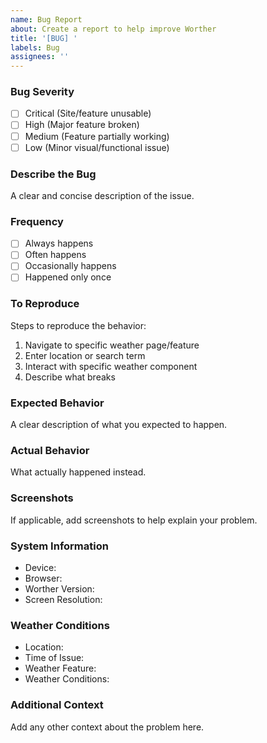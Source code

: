 ```yaml
---
name: Bug Report
about: Create a report to help improve Worther
title: '[BUG] '
labels: Bug
assignees: ''
---
```


### Bug Severity
- [ ] Critical (Site/feature unusable)
- [ ] High (Major feature broken)
- [ ] Medium (Feature partially working)
- [ ] Low (Minor visual/functional issue)

### Describe the Bug
A clear and concise description of the issue.

### Frequency
- [ ] Always happens
- [ ] Often happens
- [ ] Occasionally happens
- [ ] Happened only once

### To Reproduce
Steps to reproduce the behavior:
1. Navigate to specific weather page/feature
2. Enter location or search term
3. Interact with specific weather component
4. Describe what breaks

### Expected Behavior
A clear description of what you expected to happen.

### Actual Behavior
What actually happened instead.

### Screenshots
If applicable, add screenshots to help explain your problem.

### System Information
- Device: <!-- e.g., Windows Desktop, iPhone 14 Pro, Samsung Galaxy S23 -->
- Browser: <!-- e.g., Chrome 120.0.6099.109, Safari 16.2, Firefox 121.0 -->
- Worther Version: <!-- e.g., v1.2.3 (found in footer) -->
- Screen Resolution: <!-- e.g., 1920x1080, 390x844 -->

### Weather Conditions
- Location: <!-- e.g., London, UK -->
- Time of Issue: <!-- e.g., 2024-01-20 14:30 GMT -->
- Weather Feature: <!-- e.g., Hourly forecast, Radar map, Temperature chart -->
- Weather Conditions: <!-- e.g., Rainy, Sunny, Snowing -->

### Additional Context
Add any other context about the problem here.
